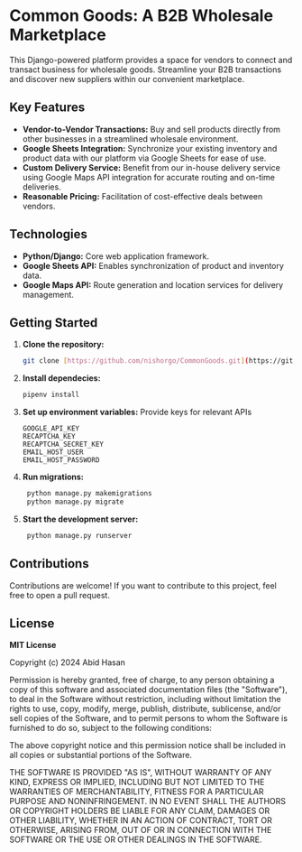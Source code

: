 # Common Goods: A B2B Wholesale Marketplace

This Django-powered platform provides a space for vendors to connect and transact business for wholesale goods. Streamline your B2B transactions and discover new suppliers within our convenient marketplace.

## Key Features

* **Vendor-to-Vendor Transactions:** Buy and sell products directly from other businesses in a streamlined wholesale environment.
* **Google Sheets Integration:** Synchronize your existing inventory and product data with our platform via Google Sheets for ease of use.  
* **Custom Delivery Service:** Benefit from our in-house delivery service using Google Maps API integration for accurate routing and on-time deliveries. 
* **Reasonable Pricing:** Facilitation of cost-effective deals between vendors.

## Technologies

* **Python/Django:** Core web application framework.
* **Google Sheets API:** Enables synchronization of product and inventory data.
* **Google Maps API:** Route generation and location services for delivery management.

## Getting Started

1. **Clone the repository:**
   ```bash
   git clone [https://github.com/nishorgo/CommonGoods.git](https://github.com/nishorgo/CommonGoods.git)

2. **Install dependecies:**
   ```bash
   pipenv install

3. **Set up environment variables:**
   Provide keys for relevant APIs
    ```
    GOOGLE_API_KEY
    RECAPTCHA_KEY
    RECAPTCHA_SECRET_KEY
    EMAIL_HOST_USER
    EMAIL_HOST_PASSWORD
    ```

4. **Run migrations:**
   ```bash
    python manage.py makemigrations
    python manage.py migrate

5. **Start the development server:**
   ```bash
    python manage.py runserver

## Contributions
Contributions are welcome! If you want to contribute to this project, feel free to open a pull request.

## License
**MIT License**

Copyright (c) 2024 Abid Hasan

Permission is hereby granted, free of charge, to any person obtaining a copy
of this software and associated documentation files (the "Software"), to deal
in the Software without restriction, including without limitation the rights
to use, copy, modify, merge, publish, distribute, sublicense, and/or sell
copies of the Software, and to permit persons to whom the Software is
furnished to do so, subject to the following conditions:

The above copyright notice and this permission notice shall be included in all
copies or substantial portions of the Software.

THE SOFTWARE IS PROVIDED "AS IS", WITHOUT WARRANTY OF ANY KIND, EXPRESS OR
IMPLIED, INCLUDING BUT NOT LIMITED TO THE WARRANTIES OF MERCHANTABILITY,
FITNESS FOR A PARTICULAR PURPOSE AND NONINFRINGEMENT. IN NO EVENT SHALL THE
AUTHORS OR COPYRIGHT HOLDERS BE LIABLE FOR ANY CLAIM, DAMAGES OR OTHER
LIABILITY, WHETHER IN AN ACTION OF CONTRACT, TORT OR OTHERWISE, ARISING FROM,
OUT OF OR IN CONNECTION WITH THE SOFTWARE OR THE USE OR OTHER DEALINGS IN THE
SOFTWARE.
